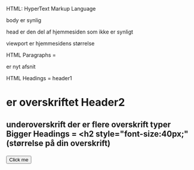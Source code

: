 HTML: HyperText Markup Language 

body er synlig

head er den del af hjemmesiden som ikke er synligt

viewport er hjemmesidens størrelse

HTML Paragraphs = <p> er nyt afsnit

HTML Headings = header1<h1> er overskriftet 
Header2 <h2> underoverskrift 
der er flere overskrift typer
Bigger Headings = <h2 style="font-size:40px;" (størrelse på din overskrift)

<button>Click me</button>

<title> er header på side hvad den hedder.

<br> nyt afsnit i den lange tekst

HTML Horizontal Rules = <hr> laver en steg efter din tekst

The HTML <pre> Element = søger for hvis du har det på 2 linjer så bliver det på 2 linjer(<pre>et ny
         afsnit</pre>)

https://www.w3schools.com/tags/

<img src="img_girl.jpg" alt="Girl with a jacket"> (alt bliver brugt hvis billede ikke kan vise så kommer tekst frem)

HTML Background Color = <body style="background-color:skyblue"> 
farve på hele siden.

HTML Fonts = skrift typer <h2 style="font-family:verdana;">

HTML Text Alignment = Center <h1 style="text-align:center;">Centered Heading</h1>
hvor du vil have din skrift stående i din side.

HTML <strong> Elements = <strong>This text is strong</strong>

HTML <i> and <em> Elements = gør det kursiz
<i>This text is italic</i>
<em>This text is emphasized</em>

HTML <mark> Element = <h2>HTML <mark>Marked</mark> Formatting</h2>
marker en del af teksten

HTML <del> Element = <p>My favorite color is <del>blue</del> red.</p>
steger blue over 

HTML <ins> Element = <p>My favorite <ins>color</ins> is red.</p>
sætter en steg under color

Border Color = <h1 style="border:2px solid Tomato;">Hello World</h1>
putter en kant rundt om teksten

 <p title='Michael "T" Trans'>Michael with double quotes</p>
    <p title="Michael 'T' Trans">Michael with single quotes</p>

Regler
1.filnavn skal være med små bogstaver / undtagen README
2. %20
3. ingen ø,å,æ
4. man må godt bruge undscorem bindestreg

Author:

Michael Trans

